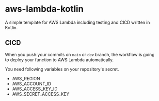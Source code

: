 # aws-lambda-kotlin

A simple template for AWS Lambda including testing and CICD written in Kotlin.

## CICD

When you push your commits on `main` or `dev` branch, the workflow is going to deploy your function to AWS Lambda automatically.

You need following variables on your repository's secret.
- AWS_REGION
- AWS_ACCOUNT_ID
- AWS_ACCESS_KEY_ID
- AWS_SECRET_ACCESS_KEY